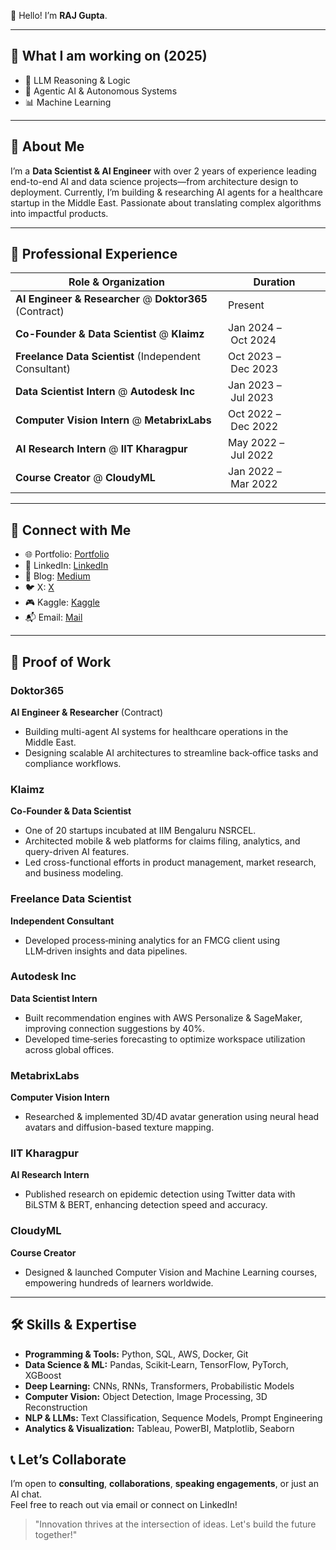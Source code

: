 
👋 Hello! I’m **RAJ Gupta**.  

---

## 🎯 What I am working on (2025)

- 🤖 LLM Reasoning & Logic  
- 🧠 Agentic AI & Autonomous Systems  
- 📊 Machine Learning

---



## 🚀 About Me

I’m a **Data Scientist & AI Engineer** with over 2 years of experience leading end-to-end AI and data science projects—from architecture design to deployment. Currently, I’m building & researching AI agents for a healthcare startup in the Middle East. Passionate about translating complex algorithms into impactful products.

---

## 💼 Professional Experience

| Role & Organization                                          | Duration             |
|--------------------------------------------------------------|----------------------|
| **AI Engineer & Researcher** @ **Doktor365** (Contract)      | Present              |
| **Co-Founder & Data Scientist** @ **Klaimz**                 | Jan 2024 – Oct 2024  |
| **Freelance Data Scientist** (Independent Consultant)         | Oct 2023 – Dec 2023  |
| **Data Scientist Intern** @ **Autodesk Inc**                 | Jan 2023 – Jul 2023  |
| **Computer Vision Intern** @ **MetabrixLabs**                | Oct 2022 – Dec 2022  |
| **AI Research Intern** @ **IIT Kharagpur**                   | May 2022 – Jul 2022  |
| **Course Creator** @ **CloudyML**                            | Jan 2022 – Mar 2022  |

---

## 🔗 Connect with Me
- 🌐 Portfolio: [Portfolio](https://portfoliowebsiteraj.vercel.app/)  
- 💼 LinkedIn: [LinkedIn](https://www.linkedin.com/in/raj-gupta-7073/)  
- 📝 Blog: [Medium](https://medium.com/@raj_shinigami)  
- 🐦 X: [X](https://x.com/the_perceptron)
- 🎮 Kaggle: [Kaggle](https://www.kaggle.com/rajgupta2019)  
- 📬 Email: [Mail](mailto:rajmanmauji@gmail.com)  

---

## 📂 Proof of Work

### Doktor365
**AI Engineer & Researcher** (Contract)  
- Building multi-agent AI systems for healthcare operations in the Middle East.  
- Designing scalable AI architectures to streamline back‑office tasks and compliance workflows.

### Klaimz
**Co-Founder & Data Scientist**  
- One of 20 startups incubated at IIM Bengaluru NSRCEL.  
- Architected mobile & web platforms for claims filing, analytics, and query-driven AI features.  
- Led cross-functional efforts in product management, market research, and business modeling.

### Freelance Data Scientist
**Independent Consultant**  
- Developed process‑mining analytics for an FMCG client using LLM‑driven insights and data pipelines.

### Autodesk Inc
**Data Scientist Intern**  
- Built recommendation engines with AWS Personalize & SageMaker, improving connection suggestions by 40%.  
- Developed time‑series forecasting to optimize workspace utilization across global offices.

### MetabrixLabs
**Computer Vision Intern**  
- Researched & implemented 3D/4D avatar generation using neural head avatars and diffusion-based texture mapping.

### IIT Kharagpur
**AI Research Intern**  
- Published research on epidemic detection using Twitter data with BiLSTM & BERT, enhancing detection speed and accuracy.

### CloudyML
**Course Creator**  
- Designed & launched Computer Vision and Machine Learning courses, empowering hundreds of learners worldwide.

---

## 🛠️ Skills & Expertise

- **Programming & Tools:** Python, SQL, AWS, Docker, Git  
- **Data Science & ML:** Pandas, Scikit‑Learn, TensorFlow, PyTorch, XGBoost  
- **Deep Learning:** CNNs, RNNs, Transformers, Probabilistic Models  
- **Computer Vision:** Object Detection, Image Processing, 3D Reconstruction  
- **NLP & LLMs:** Text Classification, Sequence Models, Prompt Engineering  
- **Analytics & Visualization:** Tableau, PowerBI, Matplotlib, Seaborn  



## 📞 Let’s Collaborate

I’m open to **consulting**, **collaborations**, **speaking engagements**, or just an AI chat.  
Feel free to reach out via email or connect on LinkedIn!

> "Innovation thrives at the intersection of ideas. Let's build the future together!"

